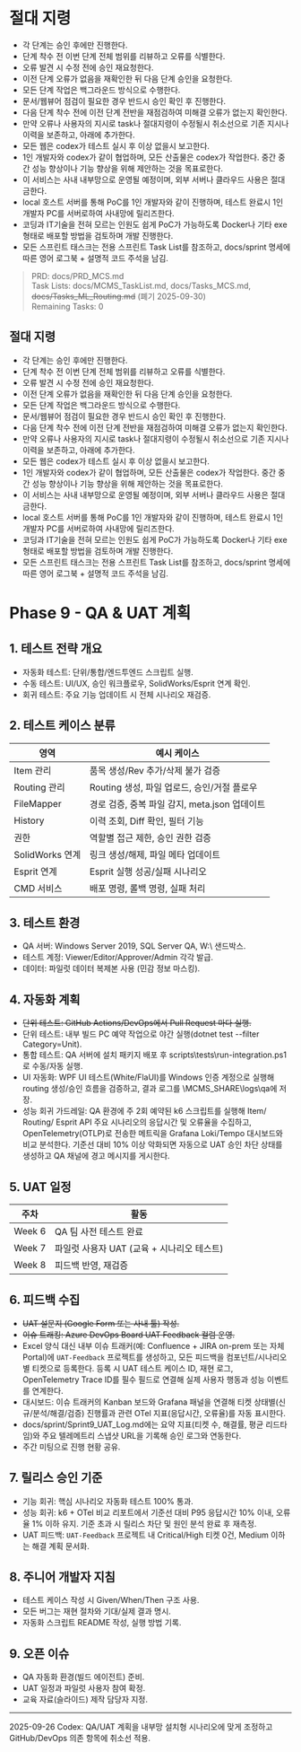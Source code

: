 # 절대 지령
- 각 단계는 승인 후에만 진행한다.
- 단계 착수 전 이번 단계 전체 범위를 리뷰하고 오류를 식별한다.
- 오류 발견 시 수정 전에 승인 재요청한다.
- 이전 단계 오류가 없음을 재확인한 뒤 다음 단계 승인을 요청한다.
- 모든 단계 작업은 백그라운드 방식으로 수행한다.
- 문서/웹뷰어 점검이 필요한 경우 반드시 승인 확인 후 진행한다.
- 다음 단계 착수 전에 이전 단계 전반을 재점검하여 미해결 오류가 없는지 확인한다.
- 만약 오류나 사용자의 지시로 task나 절대지령이 수정될시 취소선으로 기존 지시나 이력을 보존하고, 아래에 추가한다.
- 모든 웹은 codex가 테스트 실시 후 이상 없을시 보고한다.
- 1인 개발자와 codex가 같이 협업하며, 모든 산출물은 codex가 작업한다. 중간 중간 성능 향상이나 기능 향상을 위해 제안하는 것을 목표로한다.
- 이 서비스는 사내 내부망으로 운영될 예정이며, 외부 서버나 클라우드 사용은 절대 금한다.
- local 호스트 서버를 통해 PoC를 1인 개발자와 같이 진행하며, 테스트 완료시 1인 개발자 PC를 서버로하여 사내망에 릴리즈한다.
- 코딩과 IT기술을 전혀 모르는 인원도 쉽게 PoC가 가능하도록 Docker나 기타 exe 형태로 배포할 방법을 검토하며 개발 진행한다.
- 모든 스프린트 태스크는 전용 스프린트 Task List를 참조하고, docs/sprint 명세에 따른 영어 로그북 + 설명적 코드 주석을 남김.

> PRD: docs/PRD_MCS.md  
> Task Lists: docs/MCMS_TaskList.md, docs/Tasks_MCS.md, ~~docs/Tasks_ML_Routing.md~~ (폐기 2025-09-30)  
> Remaining Tasks: 0

## 절대 지령
- 각 단계는 승인 후에만 진행한다.
- 단계 착수 전 이번 단계 전체 범위를 리뷰하고 오류를 식별한다.
- 오류 발견 시 수정 전에 승인 재요청한다.
- 이전 단계 오류가 없음을 재확인한 뒤 다음 단계 승인을 요청한다.
- 모든 단계 작업은 백그라운드 방식으로 수행한다.
- 문서/웹뷰어 점검이 필요한 경우 반드시 승인 확인 후 진행한다.
- 다음 단계 착수 전에 이전 단계 전반을 재점검하여 미해결 오류가 없는지 확인한다.
- 만약 오류나 사용자의 지시로 task나 절대지령이 수정될시 취소선으로 기존 지시나 이력을 보존하고, 아래에 추가한다.
- 모든 웹은 codex가 테스트 실시 후 이상 없을시 보고한다.
- 1인 개발자와 codex가 같이 협업하며, 모든 산출물은 codex가 작업한다. 중간 중간 성능 향상이나 기능 향상을 위해 제안하는 것을 목표로한다.
- 이 서비스는 사내 내부망으로 운영될 예정이며, 외부 서버나 클라우드 사용은 절대 금한다.
- local 호스트 서버를 통해 PoC를 1인 개발자와 같이 진행하며, 테스트 완료시 1인 개발자 PC를 서버로하여 사내망에 릴리즈한다.
- 코딩과 IT기술을 전혀 모르는 인원도 쉽게 PoC가 가능하도록 Docker나 기타 exe 형태로 배포할 방법을 검토하며 개발 진행한다.
- 모든 스프린트 태스크는 전용 스프린트 Task List를 참조하고, docs/sprint 명세에 따른 영어 로그북 + 설명적 코드 주석을 남김.
# Phase 9 - QA & UAT 계획

## 1. 테스트 전략 개요
- 자동화 테스트: 단위/통합/엔드투엔드 스크립트 실행.
- 수동 테스트: UI/UX, 승인 워크플로우, SolidWorks/Esprit 연계 확인.
- 회귀 테스트: 주요 기능 업데이트 시 전체 시나리오 재검증.

## 2. 테스트 케이스 분류
| 영역 | 예시 케이스 |
| --- | --- |
| Item 관리 | 품목 생성/Rev 추가/삭제 불가 검증 |
| Routing 관리 | Routing 생성, 파일 업로드, 승인/거절 플로우 |
| FileMapper | 경로 검증, 중복 파일 감지, meta.json 업데이트 |
| History | 이력 조회, Diff 확인, 필터 기능 |
| 권한 | 역할별 접근 제한, 승인 권한 검증 |
| SolidWorks 연계 | 링크 생성/해제, 파일 메타 업데이트 |
| Esprit 연계 | Esprit 실행 성공/실패 시나리오 |
| CMD 서비스 | 배포 명령, 롤백 명령, 실패 처리 |

## 3. 테스트 환경
- QA 서버: Windows Server 2019, SQL Server QA, W:\ 샌드박스.
- 테스트 계정: Viewer/Editor/Approver/Admin 각각 발급.
- 데이터: 파일럿 데이터 복제본 사용 (민감 정보 마스킹).

## 4. 자동화 계획
- ~~단위 테스트: GitHub Actions/DevOps에서 Pull Request 마다 실행.~~
- 단위 테스트: 내부 빌드 PC 예약 작업으로 야간 실행(dotnet test --filter Category=Unit).
- 통합 테스트: QA 서버에 설치 패키지 배포 후 scripts\\tests\\run-integration.ps1로 수동/자동 실행.
- UI 자동화: WPF UI 테스트(White/FlaUI)를 Windows 인증 계정으로 실행해 routing 생성/승인 흐름을 검증하고, 결과 로그를 \\MCMS_SHARE\\logs\\qa에 저장.
- 성능 회귀 가드레일: QA 환경에 주 2회 예약된 k6 스크립트를 실행해 Item/ Routing/ Esprit API 주요 시나리오의 응답시간 및 오류율을 수집하고, OpenTelemetry(OTLP)로 전송한 메트릭을 Grafana Loki/Tempo 대시보드와 비교 분석한다. 기준선 대비 10% 이상 악화되면 자동으로 UAT 승인 차단 상태를 생성하고 QA 채널에 경고 메시지를 게시한다.

## 5. UAT 일정
| 주차 | 활동 |
| --- | --- |
| Week 6 | QA 팀 사전 테스트 완료 |
| Week 7 | 파일럿 사용자 UAT (교육 + 시나리오 테스트) |
| Week 8 | 피드백 반영, 재검증 |

## 6. 피드백 수집
- ~~UAT 설문지 (Google Form 또는 사내 툴) 작성.~~
- ~~이슈 트래킹: Azure DevOps Board UAT Feedback 컬럼 운영.~~
- Excel 양식 대신 내부 이슈 트래커(예: Confluence + JIRA on-prem 또는 자체 Portal)에 `UAT-Feedback` 프로젝트를 생성하고, 모든 피드백을 컴포넌트/시나리오별 티켓으로 등록한다. 등록 시 UAT 테스트 케이스 ID, 재현 로그, OpenTelemetry Trace ID를 필수 필드로 연결해 실제 사용자 행동과 성능 이벤트를 연계한다.
- 대시보드: 이슈 트래커의 Kanban 보드와 Grafana 패널을 연결해 티켓 상태별(신규/분석/해결/검증) 진행률과 관련 OTel 지표(응답시간, 오류율)를 자동 표시한다.
- docs/sprint/Sprint9_UAT_Log.md에는 요약 지표(티켓 수, 해결률, 평균 리드타임)와 주요 텔레메트리 스냅샷 URL을 기록해 승인 로그와 연동한다.
- 주간 미팅으로 진행 현황 공유.

## 7. 릴리스 승인 기준
- 기능 회귀: 핵심 시나리오 자동화 테스트 100% 통과.
- 성능 회귀: k6 + OTel 비교 리포트에서 기준선 대비 P95 응답시간 10% 이내, 오류율 1% 이하 유지. 기준 초과 시 릴리스 차단 및 원인 분석 완료 후 재측정.
- UAT 피드백: `UAT-Feedback` 프로젝트 내 Critical/High 티켓 0건, Medium 이하는 해결 계획 문서화.

## 8. 주니어 개발자 지침
- 테스트 케이스 작성 시 Given/When/Then 구조 사용.
- 모든 버그는 재현 절차와 기대/실제 결과 명시.
- 자동화 스크립트 README 작성, 실행 방법 기록.

## 9. 오픈 이슈
- QA 자동화 환경(빌드 에이전트) 준비.
- UAT 일정과 파일럿 사용자 참여 확정.
- 교육 자료(슬라이드) 제작 담당자 지정.

---
2025-09-26 Codex: QA/UAT 계획을 내부망 설치형 시나리오에 맞게 조정하고 GitHub/DevOps 의존 항목에 취소선 적용.

